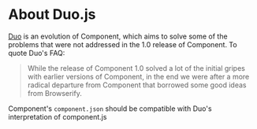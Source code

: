 # About Duo.js
[Duo](https://github.com/duojs/duo) is an evolution of Component, which aims to solve some of the problems that were not addressed in the 1.0 release of Component. To quote Duo's FAQ:

> While the release of Component 1.0 solved a lot of the initial gripes with earlier versions of Component, in the end we were after a more radical departure from Component that borrowed some good ideas from Browserify.

Component's `component.json` should be compatible with Duo's interpretation of component.js